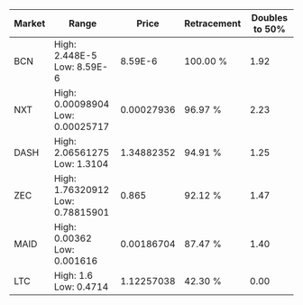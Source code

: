 | Market | Range | Price| Retracement | Doubles to 50% |
| --- | --- | --- | --- | --- |
| BCN | High: 2.448E-5<br />Low: 8.59E-6 | 8.59E-6 | 100.00 % | 1.92 |
| NXT | High: 0.00098904<br />Low: 0.00025717 | 0.00027936 | 96.97 % | 2.23 |
| DASH | High: 2.06561275<br />Low: 1.3104 | 1.34882352 | 94.91 % | 1.25 |
| ZEC | High: 1.76320912<br />Low: 0.78815901 | 0.865 | 92.12 % | 1.47 |
| MAID | High: 0.00362<br />Low: 0.001616 | 0.00186704 | 87.47 % | 1.40 |
| LTC | High: 1.6<br />Low: 0.4714 | 1.12257038 | 42.30 % | 0.00 |
